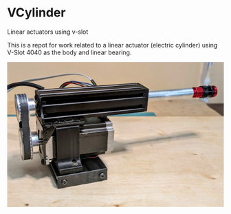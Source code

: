 # VCylinder
Linear actuators using v-slot 

This is a repot for work related to a linear actuator (electric cylinder) using V-Slot 4040 as the body and linear bearing. 

![Nema23 with Belt](assets/4040Vslot_linearActuatorMed.jpg)
